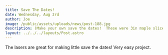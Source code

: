 ```yaml
---
title: Save The Dates!
date: Wednesday, Aug 3rd
author: Joe
image: /public/assets/uploads/news/post-188.jpg
description: (Make your own save the dates!  These were 3in maple slices)
layout: ../../../layouts/Post.astro
---
```


The lasers are great for making little save the dates! Very easy project.
